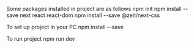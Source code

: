 Some packages installed in project are as follows
npm init
npm install --save next react react-dom
npm install --save @zeit/next-css

To set up project in your PC
npm install --save

To run project
npm run dev


